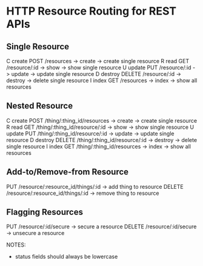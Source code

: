 
# HTTP Resource Routing for REST APIs

## Single Resource

C create  POST    /resources     -> create  -> create single resource
R read    GET     /resource/:id  -> show    -> show single resource
U update  PUT     /resource/:id  -> update  -> update single resource
D destroy DELETE  /resource/:id  -> destroy -> delete single resource
I index   GET     /resources     -> index   -> show all resources

## Nested Resource

C create  POST    /thing/:thing_id/resources     -> create  -> create single resource
R read    GET     /thing/:thing_id/resource/:id  -> show    -> show single resource
U update  PUT     /thing/:thing_id/resource/:id  -> update  -> update single resource
D destroy DELETE  /thing/:thing_id/resource/:id  -> destroy -> delete single resource
I index   GET     /thing/:thing_id/resources     -> index   -> show all resources

## Add-to/Remove-from Resource

PUT       /resource/:resource_id/things/:id  -> add thing to resource
DELETE    /resource/:resource_id/things/:id  -> remove thing to resource

## Flagging Resources

PUT       /resource/:id/secure            -> secure a resource
DELETE    /resource/:id/secure            -> unsecure a resource

NOTES:

- status fields should always be lowercase
